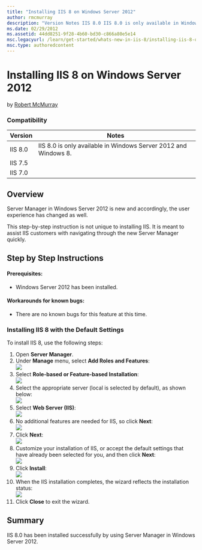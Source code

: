 ```yaml
---
title: "Installing IIS 8 on Windows Server 2012"
author: rmcmurray
description: "Version Notes IIS 8.0 IIS 8.0 is only available in Windows Server 2012 and Windows 8. IIS 7.5 IIS 7.0 Contents Overview Step by Step Instructions Summary Ove..."
ms.date: 02/29/2012
ms.assetid: 44dd8251-9f28-4b60-bd30-c866a80e5e14
msc.legacyurl: /learn/get-started/whats-new-in-iis-8/installing-iis-8-on-windows-server-2012
msc.type: authoredcontent
---
```

# Installing IIS 8 on Windows Server 2012

by [Robert McMurray](https://github.com/rmcmurray)

### Compatibility

| Version | Notes |
| --- | --- |
| IIS 8.0 | IIS 8.0 is only available in Windows Server 2012 and Windows 8. |
| IIS 7.5 |
| IIS 7.0 |

<a id="TOC301258515"></a>

## Overview

Server Manager in Windows Server 2012 is new and accordingly, the user experience has changed as well.

This step-by-step instruction is not unique to installing IIS. It is meant to assist IIS customers with navigating through the new Server Manager quickly.

<a id="TOC301258517"></a>

## Step by Step Instructions

#### Prerequisites:

- Windows Server 2012 has been installed.

#### Workarounds for known bugs:

- There are no known bugs for this feature at this time.

### Installing IIS 8 with the Default Settings

To install IIS 8, use the following steps:

1. Open **Server Manager**.
2. Under **Manage** menu, select **Add Roles and Features**:  
    [![](installing-iis-8-on-windows-server-2012/_static/image3.png)](installing-iis-8-on-windows-server-2012/_static/image1.png)
3. Select **Role-based or Feature-based Installation**:  
    [![](installing-iis-8-on-windows-server-2012/_static/image7.png)](installing-iis-8-on-windows-server-2012/_static/image5.png)
4. Select the appropriate server (local is selected by default), as shown below:  
    [![](installing-iis-8-on-windows-server-2012/_static/image11.png)](installing-iis-8-on-windows-server-2012/_static/image9.png)
5. Select **Web Server (IIS)**:  
    [![](installing-iis-8-on-windows-server-2012/_static/image15.png)](installing-iis-8-on-windows-server-2012/_static/image13.png)
6. No additional features are needed for IIS, so click **Next**:  
    [![](installing-iis-8-on-windows-server-2012/_static/image19.png)](installing-iis-8-on-windows-server-2012/_static/image17.png)
7. Click **Next**:  
    [![](installing-iis-8-on-windows-server-2012/_static/image23.png)](installing-iis-8-on-windows-server-2012/_static/image21.png)
8. Customize your installation of IIS, or accept the default settings that have already been selected for you, and then click **Next**:  
    [![](installing-iis-8-on-windows-server-2012/_static/image27.png)](installing-iis-8-on-windows-server-2012/_static/image25.png)
9. Click **Install**:  
    [![](installing-iis-8-on-windows-server-2012/_static/image31.png)](installing-iis-8-on-windows-server-2012/_static/image29.png)
10. When the IIS installation completes, the wizard reflects the installation status:  
    [![](installing-iis-8-on-windows-server-2012/_static/image35.png)](installing-iis-8-on-windows-server-2012/_static/image33.png)
11. Click **Close** to exit the wizard.

<a id="TOC301258518"></a>

## Summary

IIS 8.0 has been installed successfully by using Server Manager in Windows Server 2012.
